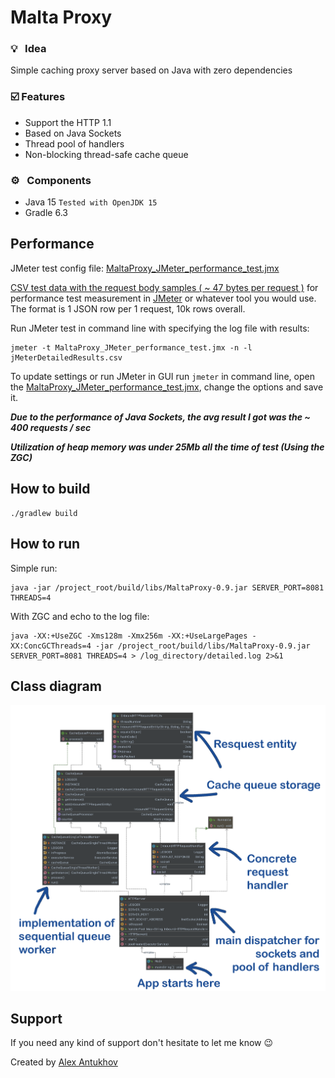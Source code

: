 # Malta Proxy

### :bulb: &nbsp; Idea

Simple caching proxy server based on Java with zero dependencies

### :ballot_box_with_check: Features

- Support the HTTP 1.1
- Based on Java Sockets
- Thread pool of handlers
- Non-blocking thread-safe cache queue

### :gear: &nbsp; Components
* Java 15 `Tested with OpenJDK 15`
* Gradle 6.3

## Performance 

JMeter test config file: [MaltaProxy_JMeter_performance_test.jmx](MaltaProxy_JMeter_performance_test.jmx)

[CSV test data with the request body samples ( ~ 47 bytes per request )](MaltaProxyCannedJsonDeviceData10k.csv)
 for performance test measurement in [JMeter](https://jmeter.apache.org/) or whatever tool you would use.
The format is 1 JSON row per 1 request, 10k rows overall.
  
Run JMeter test in command line with specifying the log file with results:   
```
jmeter -t MaltaProxy_JMeter_performance_test.jmx -n -l jMeterDetailedResults.csv
```  
  
To update settings or run JMeter in GUI run `jmeter` in command line, open the [MaltaProxy_JMeter_performance_test.jmx](MaltaProxy_JMeter_performance_test.jmx), change the options and save it.
  
***Due to the performance of Java Sockets, the avg result I got was the ~ 400 requests / sec*** 

***Utilization of heap memory was under 25Mb all the time of test (Using the ZGC)***
  
## How to build

```
./gradlew build
```
  
## How to run

Simple run:

```
java -jar /project_root/build/libs/MaltaProxy-0.9.jar SERVER_PORT=8081 THREADS=4 
```

With ZGC and echo to the log file:
  
```
java -XX:+UseZGC -Xms128m -Xmx256m -XX:+UseLargePages -XX:ConcGCThreads=4 -jar /project_root/build/libs/MaltaProxy-0.9.jar SERVER_PORT=8081 THREADS=4 > /log_directory/detailed.log 2>&1
```
  
## Class diagram

<img src="MaltaProxyDiagram.png">

## Support

If you need any kind of support don't hesitate to let me know :wink:
  
Created by [Alex Antukhov](https://www.linkedin.com/in/antukhov/) 
